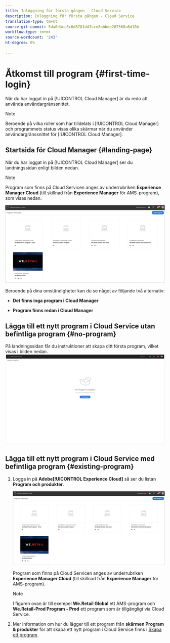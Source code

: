 ```yaml
---
title: Inloggning för första gången - Cloud Service
description: Inloggning för första gången - Cloud Service
translation-type: tm+mt
source-git-commit: 5da0d4cc8c6d8781dd7cce8bbbde207568a6d10b
workflow-type: tm+mt
source-wordcount: '243'
ht-degree: 0%

---
```



# Åtkomst till program {#first-time-login}

När du har loggat in på [!UICONTROL Cloud Manager] är du redo att använda användargränssnittet.

>[!NOTE]
>
>Beroende på vilka roller som har tilldelats i [!UICONTROL Cloud Manager] och programmets status visas olika skärmar när du använder användargränssnittet för [!UICONTROL Cloud Manager].

## Startsida för Cloud Manager {#landing-page}

När du har loggat in på [!UICONTROL Cloud Manager] ser du landningssidan enligt bilden nedan.

>[!NOTE]
>
>Program som finns på Cloud Servicen anges av underrubriken **Experience Manager Cloud** (till skillnad från **Experience Manager** för AMS-program), som visas nedan.

![](assets/first_timelogin1.png)


Beroende på dina omständigheter kan du se något av följande två alternativ:

* **Det finns inga program i Cloud Manager**

* **Program finns redan i Cloud Manager**

## Lägga till ett nytt program i Cloud Service utan befintliga program {#no-program}


På landningssidan får du instruktioner att skapa ditt första program, vilket visas i bilden nedan.
![](assets/first_timelogin0.png)


## Lägga till ett nytt program i Cloud Service med befintliga program {#existing-program}


1. Logga in på **Adobe[!UICONTROL Experience Cloud]** så ser du listan **Program och produkter**.

   ![](assets/first_timelogin1.png)

   Program som finns på Cloud Servicen anges av underrubriken **Experience Manager Cloud** (till skillnad från **Experience Manager** för AMS-program).

   >[!NOTE]
   >I figuren ovan är till exempel **We.Retail Global** ett AMS-program och **We.Retail-Prod Program - Prod** ett program som är tillgängligt via Cloud Service.

1. Mer information om hur du lägger till ett program från **skärmen Program &amp; produkter** för att skapa ett nytt program i Cloud Service finns i [Skapa ett program](/help/onboarding/getting-access-to-aem-in-cloud/creating-a-program.md).



